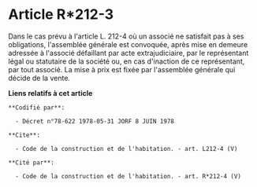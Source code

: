 # Article R*212-3

Dans le cas prévu à l'article L. 212-4 où un associé ne satisfait pas à ses obligations, l'assemblée générale est convoquée,
après mise en demeure adressée à l'associé défaillant par acte extrajudiciaire, par le représentant légal ou statutaire de la
société ou, en cas d'inaction de ce représentant, par tout associé. La mise à prix est fixée par l'assemblée générale qui
décide de la vente.

**Liens relatifs à cet article**

	**Codifié par**:

	  - Décret n°78-622 1978-05-31 JORF 8 JUIN 1978

	**Cite**:

	  - Code de la construction et de l'habitation. - art. L212-4 (V)

	**Cité par**:

	  - Code de la construction et de l'habitation. - art. R*212-4 (V)
